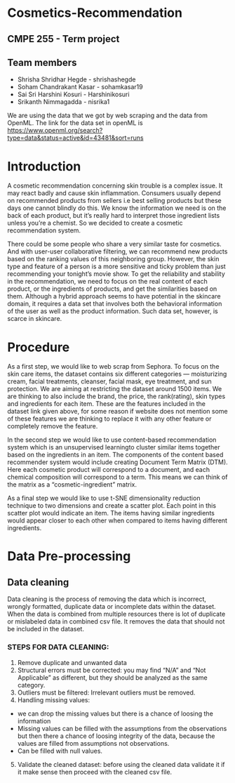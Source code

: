 # Cosmetics-Recommendation
## CMPE 255 - Term project

## Team members
* Shrisha Shridhar Hegde - shrishashegde
* Soham Chandrakant Kasar - sohamkasar19
* Sai Sri Harshini Kosuri - Harshinikosuri
* Srikanth Nimmagadda - nisrika1

We are using the data that we got by web scraping and the data from OpenML. The link for the data set in openML is https://www.openml.org/search?type=data&status=active&id=43481&sort=runs

# Introduction

A cosmetic recommendation concerning skin trouble is a complex issue. It may react badly and cause skin inflammation. Consumers usually depend on recommended products from sellers i.e best selling products but these days one cannot blindly do this. We know the information we need is on the back of each product, but it’s really hard to interpret those ingredient lists unless you’re a chemist. So we decided to create a cosmetic recommendation system.

There could be some people who share a very similar taste for cosmetics. And with user-user collaborative filtering, we can recommend new products based on the ranking values of this neighboring group. However, the skin type and feature of a person is a more sensitive and ticky problem than just recommending your tonight’s movie show.  To get the reliability and stability in the recommendation, we need to focus on the real content of each product, or the ingredients of products, and get the similarities based on them. Although a hybrid approach seems to have potential in the skincare domain, it requires a data set that involves both the behavioral information of the user as well as the product information. Such data set, however, is scarce in skincare.

# Procedure

As a first step, we would like to web scrap from Sephora. To focus on the skin care items, the dataset contains six different categories — moisturizing cream, facial treatments, cleanser, facial mask, eye treatment, and sun protection. We are aiming at restricting the dataset around 1500 items. We are thinking to also include the brand, the price, the rank(rating), skin types and ingredients for each item. These are the features included in the dataset link given above, for some reason if website does not mention some of these features we are thinking to replace it with any other feature or completely remove the feature.

In the second step we would like to use content-based recommendation system which is an unsupervised learningto cluster similar items together based on the ingredients in an item. The components of the content based recommender system would include creating Document Term Matrix (DTM). Here each cosmetic product will correspond to a document, and each chemical composition will correspond to a term. This means we can think of the matrix as a “cosmetic-ingredient” matrix.

As a final step we would like to use t-SNE dimensionality reduction technique to two dimensions and create a scatter plot. Each point in this scatter plot would indicate an item. The items having similar ingredients would appear closer to each other when compared to items having different ingredients.

# Data Pre-processing
## Data cleaning
Data cleaning is the process of removing the data which is incorrect, wrongly formatted, duplicate data or incomplete dats within the dataset.
When the data is combined from multiple resources there is lot of duplicate or mislabeled data in combined csv file.
It removes the data that should not be included in the dataset.
### STEPS FOR DATA CLEANING:
1. Remove duplicate and unwanted data
2. Structural errors must be corrected: you may find “N/A” and “Not Applicable” as different, but they should be analyzed as the same category.
3. Outliers must be filtered:  Irrelevant outliers must be removed.
4. Handling missing values:
- we can drop the missing values but there is a chance of loosing the information
- Missing values can be filled with the assumptions from the observations but then there a chance of loosing integrity of the data, because the values are filled from assumptions not observations.
- Can be filled with null values.
5. Validate the cleaned dataset: before using the cleaned data validate it if it make sense then proceed with the cleaned csv file.


